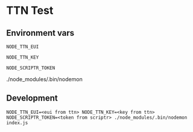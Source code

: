 # TTN Test

## Environment vars

`NODE_TTN_EUI`

`NODE_TTN_KEY`

`NODE_SCRIPTR_TOKEN`

./node_modules/.bin/nodemon

## Development

`NODE_TTN_EUI=<eui from ttn> NODE_TTN_KEY=<key from ttn> NODE_SCRIPTR_TOKEN=<token from scriptr> ./node_modules/.bin/nodemon index.js`
